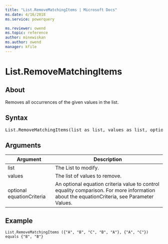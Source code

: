 ```yaml
---
title: "List.RemoveMatchingItems | Microsoft Docs"
ms.date: 4/16/2018
ms.service: powerquery

ms.reviewer: owend
ms.topic: reference
author: minewiskan
ms.author: owend
manager: kfile
---
```

# List.RemoveMatchingItems

  
## About  
Removes all occurrences of the given values in the list.  
  
## Syntax

<pre>
List.RemoveMatchingItems(list as list, values as list, optional equationCriteria as any) as list </pre>
  
## Arguments  
  
|Argument|Description|  
|------------|---------------|  
|list|The List to modify.|  
|values|The list of values to remove.|  
|optional equationCriteria|An optional equation criteria value to control equality comparison. For more information about the equationCriteria, see Parameter Values.|  
  
## Example  
  
```powerquery-m
List.RemoveMatchingItems ({"A", "B", "C", "B", "A"}, {"A", "C"}) equals {"B", "B"}  
```  
